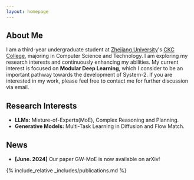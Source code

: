 ```yaml
---
layout: homepage
---
```


## About Me

I am a third-year undergraduate student at [Zhejiang University](https://www.zju.edu.cn/english/)'s [CKC College](http://ckc.zju.edu.cn/ckcen/), majoring in Computer Science and Technology. I am exploring my research interests and continuously enhancing my abilities. My current interest is focused on **Modular Deep Learning**, which I consider to be an important pathway towards the development of System-2. If you are interested in my work, please feel free to contact me for further discussion via email.

## Research Interests

- **LLMs:** Mixture-of-Experts(MoE), Complex Reasoning and Planning.
- **Generative Models:** Multi-Task Learning in Diffusion and Flow Match.

## News

- **[June. 2024]** Our paper GW-MoE is now available on arXiv!

{% include_relative _includes/publications.md %}

<!-- {% include_relative _includes/services.md %} -->
